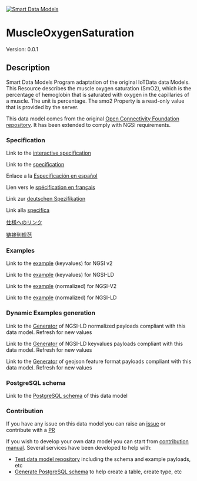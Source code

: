 [![Smart Data Models](https://smartdatamodels.org/wp-content/uploads/2022/01/SmartDataModels_logo.png "Logo")](https://smartdatamodels.org)
# MuscleOxygenSaturation
Version: 0.0.1

## Description 

Smart Data Models Program adaptation of the original IoTData data Models. This Resource describes the muscle oxygen saturation (SmO2), which is the percentage of hemoglobin that is saturated with oxygen in the capillaries of a muscle.  The unit is percentage.  The smo2 Property is a read-only value that is provided by the server.

This data model comes from the original [Open Connectivity Foundation repository](https://github.com/openconnectivityfoundation/IoTDataModels). It has been extended to comply with NGSI requirements.
### Specification

Link to the [interactive specification](https://swagger.lab.fiware.org/?url=https://smart-data-models.github.io/dataModel.OCF/MuscleOxygenSaturation/swagger.yaml)

Link to the [specification](https://github.com/smart-data-models/dataModel.OCF/blob/master/MuscleOxygenSaturation/doc/spec.md)

Enlace a la [Especificación en español](https://github.com/smart-data-models/dataModel.OCF/blob/master/MuscleOxygenSaturation/doc/spec_ES.md)

Lien vers le [spécification en français](https://github.com/smart-data-models/dataModel.OCF/blob/master/MuscleOxygenSaturation/doc/spec_FR.md)

Link zur [deutschen Spezifikation](https://github.com/smart-data-models/dataModel.OCF/blob/master/MuscleOxygenSaturation/doc/spec_DE.md)

Link alla [specifica](https://github.com/smart-data-models/dataModel.OCF/blob/master/MuscleOxygenSaturation/doc/spec_IT.md)

[仕様へのリンク](https://github.com/smart-data-models/dataModel.OCF/blob/master/MuscleOxygenSaturation/doc/spec_JA.md)

[链接到规范](https://github.com/smart-data-models/dataModel.OCF/blob/master/MuscleOxygenSaturation/doc/spec_ZH.md)
### Examples

Link to the [example](https://smart-data-models.github.io/dataModel.OCF/MuscleOxygenSaturation/examples/example.json) (keyvalues) for NGSI v2

Link to the [example](https://smart-data-models.github.io/dataModel.OCF/MuscleOxygenSaturation/examples/example.jsonld) (keyvalues) for NGSI-LD

Link to the [example](https://smart-data-models.github.io/dataModel.OCF/MuscleOxygenSaturation/examples/example-normalized.json) (normalized) for NGSI-V2

Link to the [example](https://smart-data-models.github.io/dataModel.OCF/MuscleOxygenSaturation/examples/example-normalized.jsonld) (normalized) for NGSI-LD
### Dynamic Examples generation

Link to the [Generator](https://smartdatamodels.org/extra/ngsi-ld_generator.php?schemaUrl=https://raw.githubusercontent.com/smart-data-models/dataModel.OCF/master/MuscleOxygenSaturation/schema.json&email=info@smartdatamodels.org) of NGSI-LD normalized payloads compliant with this data model. Refresh for new values

Link to the [Generator](https://smartdatamodels.org/extra/ngsi-ld_generator_keyvalues.php?schemaUrl=https://raw.githubusercontent.com/smart-data-models/dataModel.OCF/master/MuscleOxygenSaturation/schema.json&email=info@smartdatamodels.org) of NGSI-LD keyvalues payloads compliant with this data model. Refresh for new values

Link to the [Generator](https://smartdatamodels.org/extra/geojson_features_generator.php?schemaUrl=https://raw.githubusercontent.com/smart-data-models/dataModel.OCF/master/MuscleOxygenSaturation/schema.json&email=info@smartdatamodels.org) of geojson feature format payloads compliant with this data model. Refresh for new values
### PostgreSQL schema

Link to the [PostgreSQL schema](https://github.com/smart-data-models/dataModel.OCF/blob/master/MuscleOxygenSaturation/schema.sql) of this data model
### Contribution

 If you have any issue on this data model you can raise an [issue](https://github.com/smart-data-models/dataModel.OCF/issues)  or contribute with a [PR](https://github.com/smart-data-models/dataModel.OCF/pulls)

 If you wish to develop your own data model you can start from [contribution manual](https://bit.ly/contribution_manual). Several services have been developed to help with: 
 - [Test data model repository](https://smartdatamodels.org/index.php/data-models-contribution-api/) including the schema and example payloads, etc
 - [Generate PostgreSQL schema](https://smartdatamodels.org/index.php/sql-service/) to help create a table, create type, etc